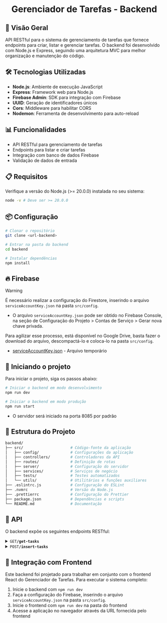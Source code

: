 <h1 align="center">
  Gerenciador de Tarefas - Backend
</h1>

## 📝 Visão Geral

API RESTful para o sistema de gerenciamento de tarefas que fornece endpoints para criar, listar e gerenciar tarefas. O backend foi desenvolvido com Node.js e Express, seguindo uma arquitetura MVC para melhor organização e manutenção do código.

## 🛠️ Tecnologias Utilizadas

- **Node.js**: Ambiente de execução JavaScript
- **Express**: Framework web para Node.js
- **Firebase Admin**: SDK para integração com Firebase
- **UUID**: Geração de identificadores únicos
- **Cors**: Middleware para habilitar CORS
- **Nodemon**: Ferramenta de desenvolvimento para auto-reload

## 📊 Funcionalidades

- API RESTful para gerenciamento de tarefas
- Endpoints para listar e criar tarefas
- Integração com banco de dados Firebase
- Validação de dados de entrada

## 📋 Requisitos

Verifique a versão do Node.js (>= 20.0.0) instalada no seu sistema:

```bash
node -v # Deve ser >= 20.0.0
```

## 📦 Configuração

```bash
# Clonar o repositório
git clone <url-backend>

# Entrar na pasta do backend
cd backend

# Instalar dependências
npm install
```

## 🔥 Firebase

> [!WARNING]
> É necessário realizar a configuração do Firestore, inserindo o arquivo `serviceAccountKey.json` na pasta `src/config`.

- O arquivo `serviceAccountKey.json` pode ser obtido no Firebase Console, na seção de Configuração do Projeto > Contas de Serviço > Gerar nova chave privada.

Para agilizar esse processo, está disponível no Google Drive, basta fazer o download do arquivo, descompactá-lo e coloca-lo na pasta `src/config`.

- [serviceAccountKey.json](https://drive.google.com/file/d/1DrCcS2FGNhbrhdjCZ8uiozfpzqwcggfJ/view?usp=sharing) - Arquivo temporário

## 🚀 Iniciando o projeto

Para iniciar o projeto, siga os passos abaixo:

```bash
# Iniciar o backend em modo desenvolvimento
npm run dev

# Iniciar o backend em modo produção
npm run start
```

- O servidor será iniciado na porta 8085 por padrão


## 📁 Estrutura do Projeto

```bash
backend/
├── src/                     # Código-fonte da aplicação
│   ├── config/              # Configurações da aplicação
│   ├── controllers/         # Controladores da API
│   ├── routes/              # Definição de rotas
│   ├── server/              # Configuração do servidor
│   ├── services/            # Serviços de negócio
│   ├── tests/               # Testes automatizados
│   └── utils/               # Utilitários e funções auxiliares
├── .eslintrc.js             # Configuração do ESLint
├── .nvmrc                   # Versão do Node.js
├── .prettierrc              # Configuração do Prettier
├── package.json             # Dependências e scripts
└── README.md                # Documentação
```

## 📡 API

O backend expõe os seguintes endpoints RESTful:

<details>
<summary><code>GET</code><code><b>/get-tasks</b></code></summary>

- Obtém todas as tarefas
- O seu retorno é um array de objetos, cada um com as propriedades `id`, `description`, `responsible`, `status` e `createdAt`.

Exemplo de retorno:
```json
[
    {
        "id": 1,
        "description": "Tarefa 1",
        "responsible": "Wesley",
        "status": "todo",
        "createdAt": "2025-06-12T12:19:41.000Z"
    }
]
```

</details>

<details>
<summary><code>POST</code><code><b>/insert-tasks</b></code></summary>

- Insere uma nova tarefa
- Parâmetros de entrada:
  - `description`: Descrição da tarefa
  - `responsible`: Responsável pela tarefa
  - `status`: Status da tarefa (todo, doing, done)

Exemplo de corpo da requisição:
```json
[
    {
        "description": "Tarefa 1",
        "responsible": "Wesley",
        "status": "todo"
    }
]
```

Exemplo de retorno:
```json
[
    {
        "id": 1,
        "description": "Tarefa 1",
        "responsible": "Wesley",
        "status": "todo",
        "createdAt": "2025-06-12T12:19:41.000Z"
    }
]
```
</details>

## 🔄 Integração com Frontend

Este backend foi projetado para trabalhar em conjunto com o frontend React do Gerenciador de Tarefas. Para executar o sistema completo:

1. Inicie o backend com `npm run dev`
2. Faça a configuração do Firebase, inserindo o arquivo `serviceAccountKey.json` na pasta `src/config`.
3. Inicie o frontend com `npm run dev` na pasta do frontend
4. Acesse a aplicação no navegador através da URL fornecida pelo frontend
